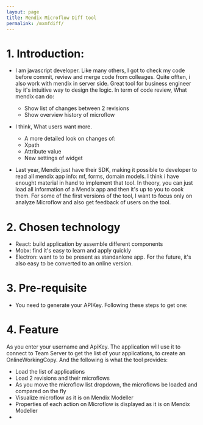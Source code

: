 ```yaml
---
layout: page
title: Mendix Microflow Diff tool
permalink: /mxmfdiff/
---
```


# 1. Introduction: 
- I am javascript developer. Like many others, I got to check my code before commit, review and merge code from colleages. 
  Quite offten, i also work with mendix in server side. 
  Great tool for business engineer by it's intuitive way to design the logic.
  In term of code review, What mendix can do:
    - Show list of changes between 2 revisions
    - Show overview history of microflow 

- I think, What users want more.
    - A more detailed look on changes of: 
    - Xpath
    - Attribute value
    - New settings of widget 

- Last year, Mendix just have their SDK, making it possible to developer to read all mendix app info: mf, forms, domain models.
I think i have enought material in hand to implement that tool.
In theory, you can just load all information of a Mendix app and then it's up to you to cook them. 
For some of the first versions of the tool, I want to focus only on analyze Microflow and also get feedback of users on the tool. 
# 2. Chosen technology
- React: build application by assemble different components
- Mobx: find it's easy to learn and apply quickly
- Electron: want to to be present as standanlone app. For the future, it's also easy to be converted to an online version.
# 3. Pre-requisite
- You need to generate your APIKey. Following these steps to get one:
# 4. Feature
As you enter your username and ApiKey. The application will use it to connect to Team Server to get the list of your applications, to create an OnlineWorkingCopy.
And the following is what the tool provides:

- Load the list of applications
- Load 2 revisions and their microflows
- As you move the microflow list dropdown, the microflows be loaded and compared on the fly
- Visualize microflow as it is on Mendix Modeller
- Properties of each action on Microflow is displayed as it is on Mendix Modeller
-
